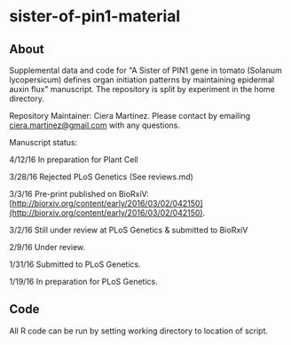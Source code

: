 # sister-of-pin1-material

## About 

Supplemental data and code for "A Sister of PIN1 gene in tomato (Solanum lycopersicum) defines organ initiation patterns by maintaining epidermal auxin flux" manuscript. The repository is split by experiment in the home directory.

Repository Maintainer: Ciera Martinez.  Please contact by emailing ciera.martinez@gmail.com with any questions.

Manuscript status: 

4/12/16 In preparation for Plant Cell

3/28/16 Rejected  PLoS Genetics (See reviews.md)

3/3/16 Pre-print published on BioRxiV: [http://biorxiv.org/content/early/2016/03/02/042150](http://biorxiv.org/content/early/2016/03/02/042150).

3/2/16 Still under review at PLoS Genetics & submitted to BioRxiV

2/9/16 Under review.

1/31/16 Submitted to PLoS Genetics.

1/19/16 In preparation for PLoS Genetics.

## Code

All R code can be run by setting working directory to location of script.





